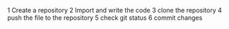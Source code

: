 1 Create a repository
2 Import and write the code
3 clone the repository
4 push the file to the repository
5 check git status
6 commit changes
